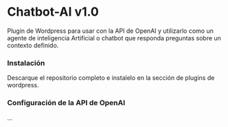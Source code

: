 # Chatbot-AI v1.0

Plugin de Wordpress para usar con la API de OpenAI y utilizarlo como un agente de inteligencia Artificial o chatbot que responda preguntas sobre un contexto definido.

### Instalación

Descarque el repositorio completo e instalelo en la sección de plugins de wordpress.

### Configuración de la API de OpenAI

...